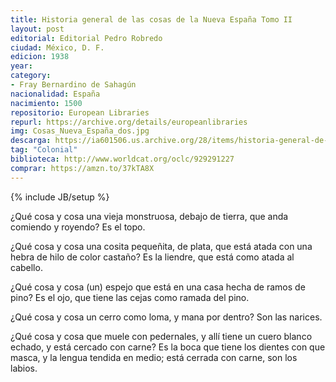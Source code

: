 ```yaml
---
title: Historia general de las cosas de la Nueva España Tomo II
layout: post
editorial: Editorial Pedro Robredo
ciudad: México, D. F.
edicion: 1938
year: 
category:
- Fray Bernardino de Sahagún
nacionalidad: España
nacimiento: 1500 
repositorio: European Libraries
repurl: https://archive.org/details/europeanlibraries
img: Cosas_Nueva_España_dos.jpg
descarga: https://ia601506.us.archive.org/28/items/historia-general-de-las-cosas-de-nueva-espana-ii/Historia%20general%20de%20las%20cosas%20de%20Nueva%20Espa%C3%B1a%20II.pdf
tag: "Colonial"
biblioteca: http://www.worldcat.org/oclc/929291227
comprar: https://amzn.to/37kTA8X
---
```

{% include JB/setup %}

¿Qué cosa y cosa una vieja monstruosa, debajo de tierra, que anda comiendo y royendo? Es el topo. 

¿Qué cosa y cosa una cosita pequeñita, de plata, que está atada con una hebra de hilo de color castaño? Es la liendre, que está como atada al cabello. 

¿Qué cosa y cosa (un) espejo que está en una casa hecha de ramos de pino? Es el ojo, que tiene las cejas como ramada del pino. 

¿Qué cosa y cosa un cerro como loma, y mana por dentro? Son las narices. 

¿Qué cosa y cosa que muele con pedernales, y allí tiene un cuero blanco echado, y está cercado con carne? Es la boca que tiene los dientes con que masca, y la lengua tendida en medio; está cerrada con carne, son los labios.
